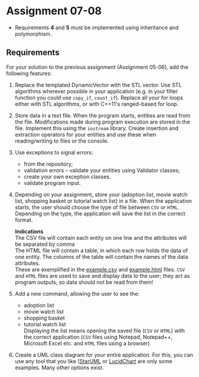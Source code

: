 # Assignment 07-08
* Requirements **4** and **5** must be implemented using inheritance and polymorphism.

## Requirements

For your solution to the previous assignment (Assignment 05-06), add the following features:
1. Replace the templated DynamicVector with the STL vector. Use STL algorithms wherever possible in your application (e.g. in your filter function you could use `copy_if`, `count_if`). Replace all your for loops either with STL algorithms, or with C++11's ranged-based for loop.

2. Store data in a text file. When the program starts, entities are read from the file. Modifications made during program execution are stored in the file. Implement this using the `iostream` library. Create insertion and extraction operators for your entities and use these when reading/writing to files or the console.

3. Use exceptions to signal errors:
    - from the repository;
    - validation errors – validate your entities using Validator classes;
    - create your own exception classes.
    - validate program input.

4.	Depending on your assignment, store your (adoption list, movie watch list, shopping basket or tutorial watch list) in a file. When the application starts, the user should choose the type of file between `CSV` or `HTML`. Depending on the type, the application will save the list in the correct format.

    **Indications**\
    The CSV file will contain each entity on one line and the attributes will be separated by comma \
    The HTML file will contain a table, in which each row holds the data of one entity. The columns of the table will contain the names of the data attributes.\
    These are exemplified in the [example.csv](example.csv) and [example.html](example.html) files.
    `CSV` and `HTML` files are used to save and display data to the user; they act as program outputs, so data should not be read from them!

5. Add a new command, allowing the user to see the:
    * adoption list
    * movie watch list
    * shopping basket
    * tutorial watch list\
Displaying the list means opening the saved file (`CSV` or `HTML`) with the correct application (`CSV` files using Notepad, Notepad++, Microsoft Excel etc. and `HTML` files using a browser)

6. Create a UML class diagram for your entire application. For this, you can use any tool that you like ([StarUML](https://staruml.io/) or [LucidChart](https://www.lucidchart.com/) are only some examples. Many other options exist.